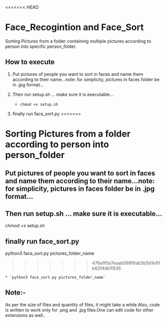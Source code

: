 <<<<<<< HEAD
# Face_Recogintion and Face_Sort
Sorting Pictures from a folder containing multiple pictures according to person into specific person_folder.

## How to execute
1. Put pictures of people you want to sort in faces and name them according to their name...note: for simplicity, pictures in faces folder be in .jpg format...

2. Then run setup.sh ... make sure it is executable...
	* `chmod +x setup.sh`

3. finally run face_sort.py
=======
# Sorting Pictures from a folder according to person into person_folder

## Put pictures of people you want to sort in faces and name them according to their name...note: for simplicity, pictures in faces folder be in .jpg format...

## Then run setup.sh ... make sure it is executable...

chmod +x setup.sh

## finally run face_sort.py

python3 face_sort.py pictures_folder_name
>>>>>>> 476a1f0a7eaab599f8ab5b5d1e91b62f4db1f836

	* `python3 face_sort.py pictures_folder_name`

## Note:-  
As per the size of files and quantity of files, it might take a while.Also, code is written to work only for .png and .jpg files.One can edit code for other extensions as well..
